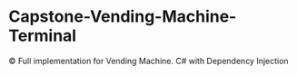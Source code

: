 # Capstone-Vending-Machine-Terminal
:copyright: Full implementation for Vending Machine. C# with Dependency Injection

